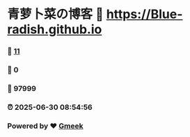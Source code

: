# 青萝卜菜の博客 :link: https://Blue-radish.github.io 
### :page_facing_up: [11](https://Blue-radish.github.io/tag.html) 
### :speech_balloon: 0 
### :hibiscus: 97999 
### :alarm_clock: 2025-06-30 08:54:56 
### Powered by :heart: [Gmeek](https://github.com/Meekdai/Gmeek)
